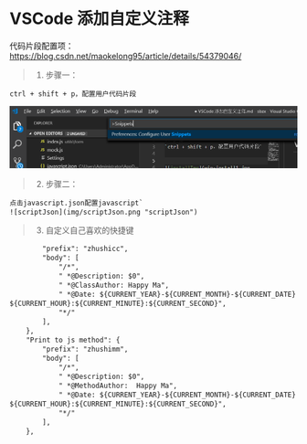 # VSCode 添加自定义注释

代码片段配置项：https://blog.csdn.net/maokelong95/article/details/54379046/

> 1. 步骤一：

```
ctrl + shift + p，配置用户代码片段
```

![snipptest](img/snippets.png "snipptest")

> 2. 步骤二：

```
点击javascript.json配置javascript`
![scriptJson](img/scriptJson.png "scriptJson")
```

> 3. 自定义自己喜欢的快捷键

```"Print to js class": {
        "prefix": "zhushicc",
        "body": [
            "/*",
            " *@Description: $0",
            " *@ClassAuthor: Happy Ma",
            " *@Date: ${CURRENT_YEAR}-${CURRENT_MONTH}-${CURRENT_DATE} ${CURRENT_HOUR}:${CURRENT_MINUTE}:${CURRENT_SECOND}",
            "*/"
        ],
    },
    "Print to js method": {
        "prefix": "zhushimm",
        "body": [
            "/*",
            " *@Description: $0",
            " *@MethodAuthor:  Happy Ma",
            " *@Date: ${CURRENT_YEAR}-${CURRENT_MONTH}-${CURRENT_DATE} ${CURRENT_HOUR}:${CURRENT_MINUTE}:${CURRENT_SECOND}",
            "*/"
        ],
    },
```
